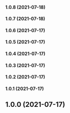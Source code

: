 #### 1.0.8 (2021-07-18)

#### 1.0.7 (2021-07-18)

#### 1.0.6 (2021-07-17)

#### 1.0.5 (2021-07-17)

#### 1.0.4 (2021-07-17)

#### 1.0.3 (2021-07-17)

#### 1.0.2 (2021-07-17)

#### 1.0.1 (2021-07-17)

## 1.0.0 (2021-07-17)

